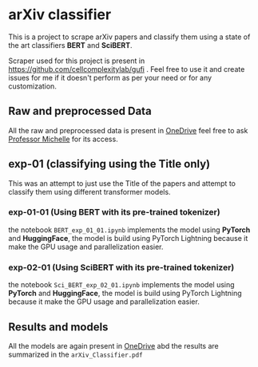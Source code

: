 # arXiv classifier

This is a project to scrape arXiv papers and classify them using a state of the art classifiers **BERT** and **SciBERT**. 

Scraper used for this project is present in https://github.com/cellcomplexitylab/gufi . Feel free to use it and create issues for me 
if it doesn't perform as per your need or for any customization.

## Raw and preprocessed Data

All the raw and preprocessed data is present in [OneDrive](https://utoronto-my.sharepoint.com/personal/m_alexopoulos_utoronto_ca/_layouts/15/onedrive.aspx?ct=1622420717026&or=OWA%2DNT&cid=b61b51bf%2Da6d6%2D0169%2D7600%2D49e4c16ef20f&originalPath=aHR0cHM6Ly91dG9yb250by1teS5zaGFyZXBvaW50LmNvbS86ZjovZy9wZXJzb25hbC9tX2FsZXhvcG91bG9zX3V0b3JvbnRvX2NhL0VzbkpWdmY3X1lSRnJveXlMdTVPcVpjQk0tR24zMV9FNEltbFZsMGd4cm5EaVE%5FcnRpbWU9T05DQWtNb2oyVWc&id=%2Fpersonal%2Fm%5Falexopoulos%5Futoronto%5Fca%2FDocuments%2FA%5FVerma%5Fwork%2Fexp%5F01%28arXiv%29)
 feel free to ask [Professor Michelle](https://github.com/malexopoulos) for its access.

## exp-01 (classifying using the Title only)

This was an attempt to just use the Title of the papers and attempt to classify them using different transformer models.

### exp-01-01 (Using BERT with its pre-trained tokenizer)

the notebook `BERT_exp_01_01.ipynb` implements the model using **PyTorch** and **HuggingFace**, the model is build using PyTorch Lightning because it make the GPU usage and parallelization easier.

### exp-02-01 (Using SciBERT with its pre-trained tokenizer)

the notebook `Sci_BERT_exp_02_01.ipynb` implements the model using **PyTorch** and **HuggingFace**, the model is build using PyTorch Lightning because it make the GPU usage and parallelization easier.

## Results and models

All the models are again present in [OneDrive](https://utoronto-my.sharepoint.com/personal/m_alexopoulos_utoronto_ca/_layouts/15/onedrive.aspx?ct=1622420717026&or=OWA%2DNT&cid=b61b51bf%2Da6d6%2D0169%2D7600%2D49e4c16ef20f&originalPath=aHR0cHM6Ly91dG9yb250by1teS5zaGFyZXBvaW50LmNvbS86ZjovZy9wZXJzb25hbC9tX2FsZXhvcG91bG9zX3V0b3JvbnRvX2NhL0VzbkpWdmY3X1lSRnJveXlMdTVPcVpjQk0tR24zMV9FNEltbFZsMGd4cm5EaVE%5FcnRpbWU9T05DQWtNb2oyVWc&id=%2Fpersonal%2Fm%5Falexopoulos%5Futoronto%5Fca%2FDocuments%2FA%5FVerma%5Fwork%2Fexp%5F01%28arXiv%29) 
abd the results are summarized in the `arXiv_Classifier.pdf`